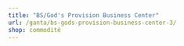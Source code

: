 ```yaml
---
title: "BS/God's Provision Business Center"
url: /ganta/bs-gods-provision-business-center-3/
shop: commodité
---
```

